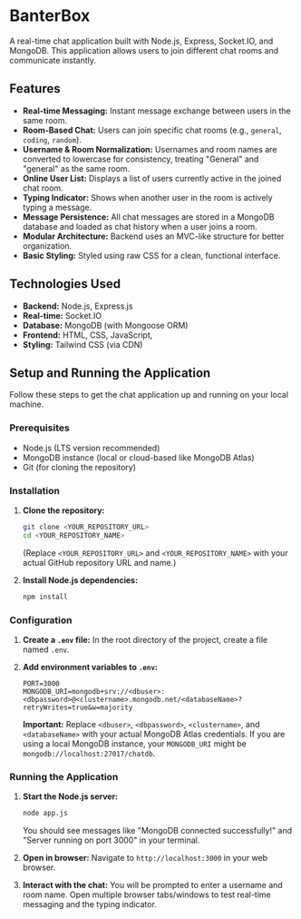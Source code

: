# BanterBox

A real-time chat application built with Node.js, Express, Socket.IO, and MongoDB. This application allows users to join different chat rooms and communicate instantly.

## Features

- **Real-time Messaging:** Instant message exchange between users in the same room.
- **Room-Based Chat:** Users can join specific chat rooms (e.g., `general`, `coding`, `random`).
- **Username & Room Normalization:** Usernames and room names are converted to lowercase for consistency, treating "General" and "general" as the same room.
- **Online User List:** Displays a list of users currently active in the joined chat room.
- **Typing Indicator:** Shows when another user in the room is actively typing a message.
- **Message Persistence:** All chat messages are stored in a MongoDB database and loaded as chat history when a user joins a room.
- **Modular Architecture:** Backend uses an MVC-like structure for better organization.
- **Basic Styling:** Styled using raw CSS for a clean, functional interface.

## Technologies Used

- **Backend:** Node.js, Express.js
- **Real-time:** Socket.IO
- **Database:** MongoDB (with Mongoose ORM)
- **Frontend:** HTML, CSS, JavaScript,
- **Styling:** Tailwind CSS (via CDN)

## Setup and Running the Application

Follow these steps to get the chat application up and running on your local machine.

### Prerequisites

- Node.js (LTS version recommended)
- MongoDB instance (local or cloud-based like MongoDB Atlas)
- Git (for cloning the repository)

### Installation

1.  **Clone the repository:**

    ```bash
    git clone <YOUR_REPOSITORY_URL>
    cd <YOUR_REPOSITORY_NAME>
    ```

    (Replace `<YOUR_REPOSITORY_URL>` and `<YOUR_REPOSITORY_NAME>` with your actual GitHub repository URL and name.)

2.  **Install Node.js dependencies:**
    ```bash
    npm install
    ```

### Configuration

1.  **Create a `.env` file:**
    In the root directory of the project, create a file named `.env`.

2.  **Add environment variables to `.env`:**
    ```
    PORT=3000
    MONGODB_URI=mongodb+srv://<dbuser>:<dbpassword>@<clustername>.mongodb.net/<databaseName>?retryWrites=true&w=majority
    ```
    **Important:** Replace `<dbuser>`, `<dbpassword>`, `<clustername>`, and `<databaseName>` with your actual MongoDB Atlas credentials. If you are using a local MongoDB instance, your `MONGODB_URI` might be `mongodb://localhost:27017/chatdb`.

### Running the Application

1.  **Start the Node.js server:**

    ```bash
    node app.js
    ```

    You should see messages like "MongoDB connected successfully!" and "Server running on port 3000" in your terminal.

2.  **Open in browser:**
    Navigate to `http://localhost:3000` in your web browser.

3.  **Interact with the chat:**
    You will be prompted to enter a username and room name. Open multiple browser tabs/windows to test real-time messaging and the typing indicator.
